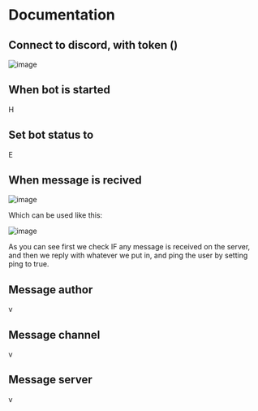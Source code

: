 # Documentation
## Connect to discord, with token ()
![image](https://user-images.githubusercontent.com/118752107/211857158-bc771a5c-ba5a-4007-be5c-d77ecf771e55.png)

## When bot is started
H
## Set bot status to
E
## When message is recived
![image](https://user-images.githubusercontent.com/118752107/211857523-4e1c1f95-3e3c-4f78-8969-1ddd18ae65d7.png)
 
 Which can be used like this:

![image](https://user-images.githubusercontent.com/118752107/211858286-710859d8-32dd-4b34-846c-abc84ec0dc5a.png)

As you can see first we check IF any message is received on the server, and then we reply with whatever we put in, and ping the user by setting ping to true.
## Message author
v
## Message channel
v
## Message server
v
